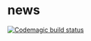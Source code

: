 # news

[![Codemagic build status](https://api.codemagic.io/apps/5fc2970ff7698e0216d03b73/5fc2970ff7698e0216d03b72/status_badge.svg)](https://codemagic.io/apps/5fc2970ff7698e0216d03b73/5fc2970ff7698e0216d03b72/latest_build)
